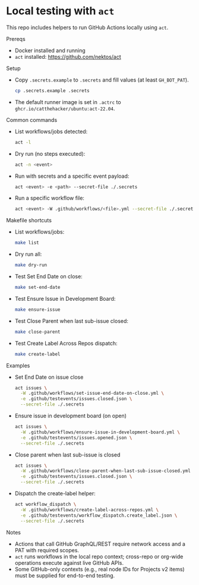 # Local testing with `act`

This repo includes helpers to run GitHub Actions locally using `act`.

Prereqs
- Docker installed and running
- `act` installed: https://github.com/nektos/act

Setup
- Copy `.secrets.example` to `.secrets` and fill values (at least `GH_BOT_PAT`).
  ```bash
  cp .secrets.example .secrets
  ```
- The default runner image is set in `.actrc` to `ghcr.io/catthehacker/ubuntu:act-22.04`.

Common commands
- List workflows/jobs detected:
  ```bash
  act -l
  ```
- Dry run (no steps executed):
  ```bash
  act -n <event>
  ```
- Run with secrets and a specific event payload:
  ```bash
  act <event> -e <path> --secret-file ./.secrets
  ```
- Run a specific workflow file:
  ```bash
  act <event> -W .github/workflows/<file>.yml --secret-file ./.secrets
  ```

Makefile shortcuts
- List workflows/jobs:
  ```bash
  make list
  ```
- Dry run all:
  ```bash
  make dry-run
  ```
- Test Set End Date on close:
  ```bash
  make set-end-date
  ```
- Test Ensure Issue in Development Board:
  ```bash
  make ensure-issue
  ```
- Test Close Parent when last sub-issue closed:
  ```bash
  make close-parent
  ```
- Test Create Label Across Repos dispatch:
  ```bash
  make create-label
  ```

Examples
- Set End Date on issue close
  ```bash
  act issues \
    -W .github/workflows/set-issue-end-date-on-close.yml \
    -e .github/testevents/issues.closed.json \
    --secret-file ./.secrets
  ```

- Ensure issue in development board (on open)
  ```bash
  act issues \
    -W .github/workflows/ensure-issue-in-development-board.yml \
    -e .github/testevents/issues.opened.json \
    --secret-file ./.secrets
  ```

- Close parent when last sub-issue is closed
  ```bash
  act issues \
    -W .github/workflows/close-parent-when-last-sub-issue-closed.yml \
    -e .github/testevents/issues.closed.json \
    --secret-file ./.secrets
  ```

- Dispatch the create-label helper:
  ```bash
  act workflow_dispatch \
    -W .github/workflows/create-label-across-repos.yml \
    -e .github/testevents/workflow_dispatch.create_label.json \
    --secret-file ./.secrets
  ```

Notes
- Actions that call GitHub GraphQL/REST require network access and a PAT with required scopes.
- `act` runs workflows in the local repo context; cross-repo or org-wide operations execute against live GitHub APIs.
- Some GitHub-only contexts (e.g., real node IDs for Projects v2 items) must be supplied for end-to-end testing.
